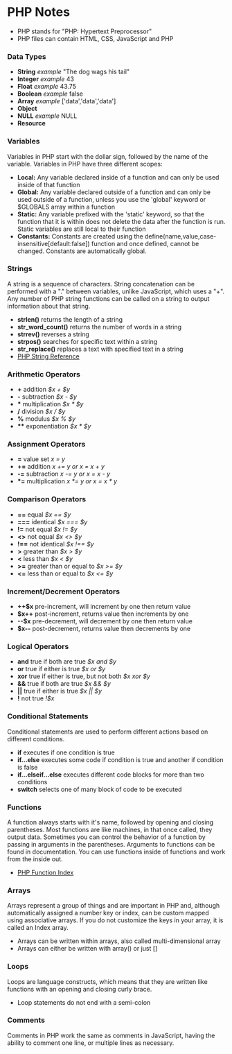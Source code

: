 # PHP Notes
- PHP stands for "PHP: Hypertext Preprocessor"
- PHP files can contain HTML, CSS, JavaScript and PHP

### Data Types
- **String** *example* "The dog wags his tail"
- **Integer** *example* 43
- **Float** *example* 43.75
- **Boolean** *example* false
- **Array** *example* ['data','data','data']
- **Object**
- **NULL** *example* NULL
- **Resource**

### Variables
Variables in PHP start with the dollar sign, followed by the name of the variable. Variables in PHP have three different scopes:
- **Local:** Any variable declared inside of a function and can only be used inside of that function
- **Global:** Any variable declared outside of a function and can only be used outside of a function, unless you use the 'global' keyword or $GLOBALS array within a function
- **Static:** Any variable prefixed with the 'static' keyword, so that the function that it is within does not delete the data after the function is run. Static variables are still local to their function
- **Constants:** Constants are created using the define(name,value,case-insensitive[default:false]) function and once defined, cannot be changed. Constants are automatically global.

### Strings
A string is a sequence of characters. String concatenation can be performed with a "." between variables, unlike JavaScript, which uses a "+". Any number of PHP string functions can be called on a string to output information about that string.
- **strlen()** returns the length of a string
- **str_word_count()** returns the number of words in a string
- **strrev()** reverses a string
- **strpos()** searches for specific text within a string
- **str_replace()** replaces a text with specified text in a string
- [PHP String Reference](http://php.net/manual/en/ref.strings.php)

### Arithmetic Operators
- **+** addition *$x + $y*
- **-** subtraction *$x - $y*
- **\*** multiplication *$x * $y*
- **/** division *$x / $y*
- **%** modulus *$x % $y*
- **\*\*** exponentiation *$x &ast; $y*

### Assignment Operators
- **=** value set *x = y*
- **+=** addition *x += y or x = x + y*
- **-=** subtraction *x -= y or x = x - y*
- **\*=** multiplication *x &ast;= y or x = x &ast; y*

### Comparison Operators
- **==** equal *$x == $y*
- **===** identical *$x === $y*
- **!=** not equal *$x != $y*
- **<>** not equal *$x <> $y*
- **!==** not identical *$x !== $y*
- **>** greater than *$x > $y*
- **<** less than *$x < $y*
- **>=** greater than or equal to *$x >= $y*
- **<=** less than or equal to *$x <= $y*

### Increment/Decrement Operators
- **++$x** pre-increment, will increment by one then return value
- **$x++** post-increment, returns value then increments by one
- **--$x** pre-decrement, will decrement by one then return value
- **$x--** post-decrement, returns value then decrements by one

### Logical Operators
- **and** true if both are true *$x and $y*
- **or** true if either is true *$x or $y*
- **xor** true if either is true, but not both *$x xor $y*
- **&&** true if both are true *$x && $y*
- **||** true if either is true *$x || $y*
- **!** not true *!$x*

### Conditional Statements
Conditional statements are used to perform different actions based on different conditions.
- **if** executes if one condition is true
- **if...else** executes some code if condition is true and another if condition is false
- **if...elseif...else** executes different code blocks for more than two conditions
- **switch** selects one of many block of code to be executed

### Functions
A function always starts with it's name, followed by opening and closing parentheses. Most functions are like machines, in that once called, they output data. Sometimes you can control the behavior of a function by passing in arguments in the parentheses. Arguments to functions can be found in documentation. You can use functions inside of functions and work from the inside out.
- [PHP Function Index](http://php.net/manual/fa/indexes.php)

### Arrays
Arrays represent a group of things and are important in PHP and, although automatically assigned a number key or index, can be custom mapped using associative arrays. If you do not customize the keys in your array, it is called an Index array.
- Arrays can be written within arrays, also called multi-dimensional array
- Arrays can either be written with array() or just []

### Loops
Loops are language constructs, which means that they are written like functions with an opening and closing curly brace.
- Loop statements do not end with a semi-colon

### Comments
Comments in PHP work the same as comments in JavaScript, having the ability to comment one line, or multiple lines as necessary.
